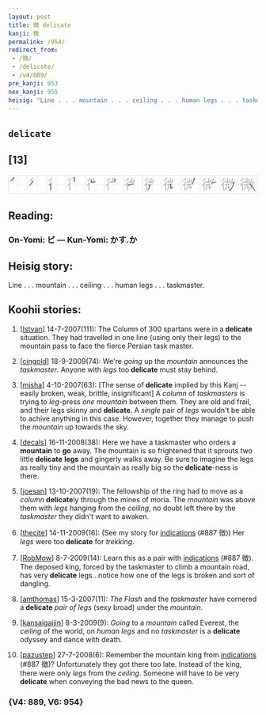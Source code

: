 ```yaml
---
layout: post
title: 微 delicate
kanji: 微
permalink: /954/
redirect_from:
 - /微/
 - /delicate/
 - /v4/889/
pre_kanji: 953
nex_kanji: 955
heisig: "Line . . . mountain . . . ceiling . . . human legs . . . taskmaster."
---
```


## `delicate`

## [13]

<div class="stroke"><img src="../images/E5BEAE.png" /></div>

## Reading:

### On-Yomi: ビ &mdash; Kun-Yomi: かす.か

## Heisig story:

Line . . . mountain . . . ceiling . . . human legs . . . taskmaster.

## Koohii stories:

1) [<a href="http://kanji.koohii.com/profile/Istvan">Istvan</a>] 14-7-2007(111): The Column of 300 spartans were in a<strong> delicate</strong> situation. They had travelled in one line (using only their legs) to the mountain pass to face the fierce Persian task master.

2) [<a href="http://kanji.koohii.com/profile/cingold">cingold</a>] 18-9-2009(74): We&#039;re <em>going</em> up the <em>mountain</em> announces the <em>taskmaster</em>. Anyone with <em>legs</em> too<strong> delicate</strong> must stay behind.

3) [<a href="http://kanji.koohii.com/profile/misha">misha</a>] 4-10-2007(63): [The sense of<strong> delicate</strong> implied by this Kanj -- easily broken, weak, brittle, insignificant] A <em>column</em> of <em>taskmasters</em> is trying to <em>leg</em>-press <em>one</em> <em>mountain</em> between them. They are old and frail, and their legs skinny and<strong> delicate</strong>. A <em>single</em> pair of <em>legs</em> wouldn&#039;t be able to achive anything in this case. However, together they manage to push the <em>mountain</em> up towards the sky.

4) [<a href="http://kanji.koohii.com/profile/decals">decals</a>] 16-11-2008(38): Here we have a taskmaster who orders a <strong>mountain</strong> to <strong>go</strong> away. The mountain is so frightened that it sprouts two little<strong> delicate</strong> <strong>legs</strong> and gingerly walks away. Be sure to imagine the legs as really tiny and the mountain as really big so the<strong> delicate</strong>-ness is there.

5) [<a href="http://kanji.koohii.com/profile/joesan">joesan</a>] 13-10-2007(19): The fellowship of the ring had to move as a <em>column</em> <strong>delicate</strong>ly through the mines of moria. The <em>mountain</em> was above them with <em>legs</em> hanging from the <em>ceiling</em>, no doubt left there by the <em>taskmaster</em> they didn&#039;t want to awaken.

6) [<a href="http://kanji.koohii.com/profile/thecite">thecite</a>] 14-11-2009(16): (See my story for <a href="../v4/887">indications</a> (#887 徴)) Her <em>legs</em> were too<strong> delicate</strong> for <em>trekking</em>.

7) [<a href="http://kanji.koohii.com/profile/RobMow">RobMow</a>] 8-7-2009(14): Learn this as a pair with <a href="../v4/887">indications</a> (#887 徴). The deposed king, forced by the taskmaster to climb a mountain road, has very<strong> delicate</strong> legs...notice how one of the legs is broken and sort of dangling.

8) [<a href="http://kanji.koohii.com/profile/amthomas">amthomas</a>] 15-3-2007(11): <em>The Flash</em> and the <em>taskmaster</em> have cornered a<strong> delicate</strong> <em>pair of legs</em> (sexy broad) under the <em>mountain</em>.

9) [<a href="http://kanji.koohii.com/profile/kansaigaijin">kansaigaijin</a>] 8-3-2009(9): <em>Going</em> to a <em>mountain</em> called Everest, the <em>ceiling</em> of the world, on <em>human legs</em> and no <em>taskmaster</em> is a <strong>delicate</strong> odyssey and dance with death.

10) [<a href="http://kanji.koohii.com/profile/pazustep">pazustep</a>] 27-7-2008(6): Remember the mountain king from <a href="../v4/887">indications</a> (#887 徴)? Unfortunately they got there too late. Instead of the king, there were only <em>legs</em> from the <em>ceiling</em>. Someone will have to be very<strong> delicate</strong> when conveying the bad news to the queen.

### {V4: 889, V6: 954}
